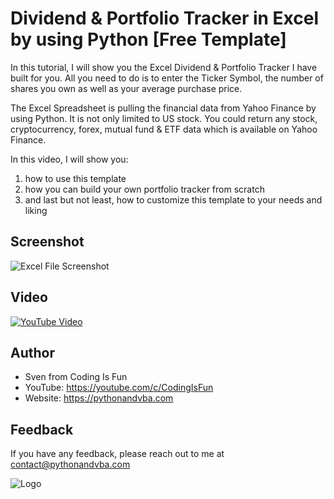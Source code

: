 
# Dividend & Portfolio Tracker in Excel by using Python [Free Template]

In this tutorial, I will show you the Excel Dividend & Portfolio Tracker I have built for you. All you need to do is to enter the Ticker Symbol, the number of shares you own as well as your average purchase price.

The Excel Spreadsheet is pulling the financial data from Yahoo Finance by using Python. It is not only limited to US stock. You could return any stock, cryptocurrency, forex, mutual fund & ETF data which is available on Yahoo Finance.

In this video, I will show you:
1. how to use this template
2. how you can build your own portfolio tracker from scratch
3. and last but not least, how to customize this template to your needs and liking


## Screenshot

![Excel File Screenshot](https://content.screencast.com/users/jubbel3/folders/Snagit/media/d31d9bd9-2837-4451-86b4-a37c24bcbf12/09.29.2021-10.35.jpg)

## Video

[![YouTube Video](https://img.youtube.com/vi/4KsP5Et_aWo/0.jpg)](https://youtu.be/4KsP5Et_aWo)


## Author

- Sven from Coding Is Fun
- YouTube: https://youtube.com/c/CodingIsFun
- Website: https://pythonandvba.com



## Feedback

If you have any feedback, please reach out to me at contact@pythonandvba.com


![Logo](https://www.pythonandvba.com/banner-img)

